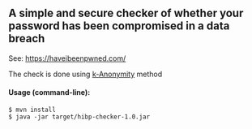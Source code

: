 A simple and secure checker of whether your password has been compromised in a data breach
------------------------------------------------------------------------------------------
See: https://haveibeenpwned.com/

The check is done using [k-Anonymity](https://www.troyhunt.com/ive-just-launched-pwned-passwords-version-2/#cloudflareprivacyandkanonymity) method

#### Usage (command-line):
```
$ mvn install
$ java -jar target/hibp-checker-1.0.jar
```
